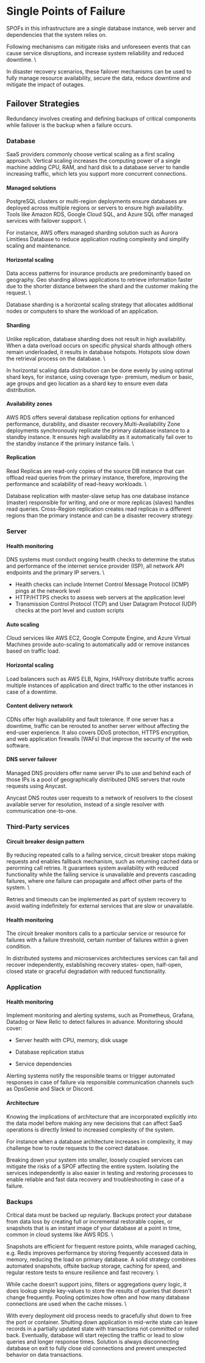 # Single Points of Failure

SPOFs in this infrastructure are a single database instance, web server and dependencies that the system relies on.

Following mechanisms can mitigate risks and unforeseen events that can cause service disruptions, and increase system reliability and reduced downtime.   \

In disaster recovery scenarios, these failover mechanisms can be used to fully manage resource availability, secure the data, reduce downtime and mitigate the impact of outages.

## Failover Strategies

Redundancy involves creating and defining backups of critical components while failover is the backup when a failure occurs.

### Database

SaaS providers commonly choose vertical scaling as a first scaling approach. Vertical scaling increases the computing power of a single machine adding CPU, RAM, and hard disk to a database server to handle increasing traffic, which lets you support more concurrent connections.

#### Managed solutions

PostgreSQL clusters or multi-region deployments ensure databases are deployed across multiple regions or servers to ensure high availability. Tools like Amazon RDS, Google Cloud SQL, and Azure SQL offer managed services with failover support.  \

For instance, AWS offers managed sharding solution such as Aurora Limitless Database to reduce application routing complexity and simplify scaling and maintenance.

#### Horizontal scaling

Data access patterns for insurance products are predominantly based on geography. Geo sharding allows applications to retrieve information faster due to the shorter distance between the shard and the customer making the request. \

Database sharding is a horizontal scaling strategy that allocates additional nodes or computers to share the workload of an application.

#### Sharding

Unlike replication, database sharding does not result in high availability. When a data overload occurs on specific physical shards although others remain underloaded, it results in database hotspots. Hotspots slow down the retrieval process on the database. \

In horizontal scaling data distribution can be done evenly by using optimal shard keys, for instance, using coverage type- premium, medium or basic, age groups and geo location as a shard key to ensure even data distribution.

#### Availability zones

AWS RDS offers several database replication options for enhanced performance, durability, and disaster recovery.Multi-Availability Zone deployments synchronously replicate the primary database instance to a standby instance. It ensures high availability as it automatically fail over to the standby instance if the primary instance fails.  \

#### Replication

Read Replicas are read-only copies of the source DB instance that can offload read queries from the primary instance, therefore, improving the performance and scalability of read-heavy workloads. \ 

Database replication with master-slave setup has one database instance (master) responsible for writing, and one or more replicas (slaves) handles read queries. Cross-Region replication creates read replicas in a different regions than the primary instance and can be a disaster recovery strategy. 

### Server

#### Health monitoring

DNS systems must conduct ongoing health checks to determine the status and performance of the internet service provider (ISP), all network API endpoints and the primary IP servers. \ 

- Health checks can include Internet Control Message Protocol (ICMP) pings at the network level
- HTTP/HTTPS checks to assess web servers at the application level
- Transmission Control Protocol (TCP) and User Datagram Protocol (UDP) checks at the port level and custom scripts

#### Auto scaling

Cloud services like AWS EC2, Google Compute Engine, and Azure Virtual Machines provide auto-scaling to automatically add or remove instances based on traffic load.

#### Horizontal scaling

Load balancers such as AWS ELB, Nginx, HAProxy distribute traffic across multiple instances of application and direct traffic to the other instances in case of a downtime.

#### Content delivery network

CDNs offer high availability and fault tolerance. If one server has a downtime, traffic can be rerouted to another server without affecting the end-user experience. It also covers DDoS protection, HTTPS encryption, and web application firewalls (WAFs) that improve the security of the web software.

#### DNS server failover

Managed DNS providers offer name server IPs to use and behind each of those IPs is a pool of geographically distributed DNS servers that route requests using Anycast.

Anycast DNS routes user requests to a network of resolvers to the closest available server for resolution, instead of a single resolver with communication one-to-one.

### Third-Party services

#### Circuit breaker design pattern

By reducing repeated calls to a failing service, circuit breaker stops making requests and enables fallback mechanism, such as returning cached data or perorming call retries. It guarantees system availability with reduced functionality while the failing service is unavailable and prevents cascading failures, where one failure can propagate and affect other parts of the system.  \

Retries and timeouts can be implemented as part of system recovery to avoid waiting indefinitely for external services that are slow or unavailable.

#### Health monitoring

The circuit breaker monitors calls to a particular service or resource for failures with a failure threshold, certain number of failures within a given condition.

In distributed systems and microservices architectures services can fail and recover independently, establishing recovery states- open, half-open, closed state or graceful degradation with reduced functionality.

### Application

#### Health monitoring

Implement monitoring and alerting systems, such as Prometheus, Grafana, Datadog or New Relic to detect failures in advance. Monitoring should cover:

- Server health with CPU, memory, disk usage

- Database replication status

- Service dependencies

Alerting systems notify the responsible teams or trigger automated responses in case of failure via responsible communication channels such as OpsGenie and Slack or Discord.


#### Architecture

Knowing the implications of architecture that are incorporated explicitly into the data model before making any new decisions that can affect SaaS operations is directly linked to increased complexity of the system.

For instance when a database architecture increases in complexity, it may challenge how to route requests to the correct database.

Breaking down your system into smaller, loosely coupled services can mitigate the risks of a SPOF affecting the entire system. Isolating the services independently is also easier in testing and restoring processes to enable reliable and fast data recovery and troubleshooting in case of a failure.

### Backups

Critical data must be backed up regularly. Backups protect your database from data loss by creating full or incremental restorable copies, or snapshots that is an instant image of your database at a point in time, common in cloud systems like AWS RDS. \

Snapshots are efficient for frequent restore points, while managed caching, e.g. Redis improves performance by storing frequently accessed data in memory, reducing the load on primary database. A solid strategy combines automated snapshots, offsite backup storage, caching for speed, and regular restore tests to ensure resilience and fast recovery. \

While cache doesn’t support joins, filters or aggregations query logic, it does lookup simple key-values to store the results of queries that doesn't change frequently. Pooling optimizes how often and how many database connections are used when the cache misses. \

With every deployment old process needs to gracefully shut down to free the port or container. Shutting down application in mid-write state can leave records in a partially updated state with transactions not committed or rolled back. Eventually, database will start rejecting the traffic or lead to slow queries and longer response times. Solution is always disconnecting database on exit to fully close old connections and prevent unexpected behavior on data transactions.
